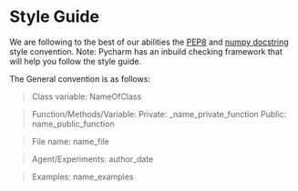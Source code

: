 
# Style Guide 

We are following to the best of our abilities the [PEP8](https://www.python.org/dev/peps/pep-0008/) and [numpy docstring](https://numpydoc.readthedocs.io/en/latest/format.html) style convention. Note: Pycharm has an inbuild checking framework that will help you follow the style guide. 

The General convention is as follows:

> Class variable: NameOfClass

> Function/Methods/Variable: 
        Private: _name_private_function
        Public:  name_public_function
        
> File name: name_file

> Agent/Experiments: author_date

> Examples: name_examples
                


            



